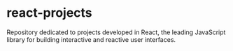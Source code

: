 # react-projects
Repository dedicated to projects developed in React, the leading JavaScript library for building interactive and reactive user interfaces.
